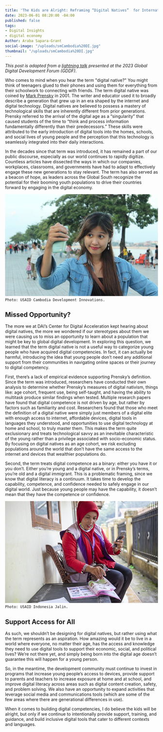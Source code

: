 ```yaml
---
title: 'The Kids are Alright: Reframing “Digital Natives”  for International Development'
date: 2023-06-01 08:20:00 -04:00
published: false
tags:
- Digital Insights
- digital economy
Author: Araba Sapara-Grant
social-image: "/uploads/smCambodia%20DI.jpg"
thumbnail: "/uploads/smCambodia%20DI.jpg"
---
```


*This post is adapted from a [lightning talk](https://www.digitaldevforum.com/agenda/the-kids-are-alright-reframing-digital-natives-for-international-development) presented at the 2023 Global Digital Development Forum (GDDF).* 

Who comes to mind when you hear the term "digital native?" You might think of teenagers glued to their phones and using them for everything from their schoolwork to connecting with friends. 
The term digital native was coined by [Mark Prensky](https://en.wikipedia.org/wiki/Marc_Prensky) in 2001. The writer and educator used it to broadly describe a generation that grew up in an era shaped by the internet and digital technology. Digital natives are believed to possess a mastery of technological skills that are inherently different from prior generations. Prensky referred to the arrival of the digital age as a “singularity” that caused students of the time to “think and process information fundamentally differently than their predecessors.” These skills were attributed to the early introduction of digital tools into the homes, schools, and social lives of young people and the perception that this technology is seamlessly integrated into their daily interactions.

<!--more-->

In the decades since that term was introduced, it has remained a part of our public discourse, especially as our world continues to rapidly digitize. Countless articles have dissected the ways in which our companies, workplaces, classrooms, and governments have had to adapt to effectively engage these new generations to stay relevant. The term has also served as a beacon of hope, as leaders across the Global South recognize the potential for their booming youth populations to drive their countries forward by engaging in the digital economy. 

![Cambodia DI.jpg](/uploads/Cambodia%20DI.jpg)`Photo: USAID Cambodia Development Innovations.`

## Missed Opportunity?

The more we at DAI’s Center for Digital Acceleration kept hearing about digital natives, the more we wondered if our stereotypes about them we were causing us to miss an opportunity to learn about a population that might be key to global digital development. In exploring this question, we learned that the term digital native is not a useful way to categorize young people who have acquired digital competencies. In fact, it can actually be harmful, introducing the idea that young people don’t need any additional support from their communities in navigating online spaces or their journey to digital competency. 

First, there’s a lack of empirical evidence supporting Prensky’s definition. Since the term was introduced, researchers have conducted their own analysis to determine whether Prensky’s measures of digital nativism, things like: age cohort, frequent use, being self-taught, and having the ability to multitask produce similar findings when tested. Multiple research papers have found that digital competence is not driven by age, but rather by factors such as familiarity and cost. Researchers found that those who meet the definition of a digital native were simply just members of a digital elite with enough access to internet, affordable devices, digital tools in languages they understood, and opportunities to use digital technology at home and school, to truly master them. This makes the term quite exclusionary and treats technological savvy as an inevitable characteristic of the young rather than a privilege associated with socio-economic status. By focusing on digital natives as an age cohort, we risk excluding populations around the world that don’t have the same access to the internet and devices that wealthier populations do. 

Second, the term treats digital competence as a binary: either you have it or you don’t. Either you’re young and a digital native, or in Prensky’s terms, you’re old and a digital immigrant. This is a problematic framing, since we know that digital literacy is a continuum. It takes time to develop the capability, competence, and confidence needed to safely engage in our digital world. Just because young people may have the capability, it doesn’t mean that they have the competence or confidence. 

![Erwati, a cadre for Gerai KIA Mobile is guiding a pregnant woman in using MCH Booklet (Photo by Oscar Siagian for USAID Jalin).jpg](/uploads/Erwati,%20a%20cadre%20for%20Gerai%20KIA%20Mobile%20is%20guiding%20a%20pregnant%20woman%20in%20using%20MCH%20Booklet%20(Photo%20by%20Oscar%20Siagian%20for%20USAID%20Jalin).jpg)`Photo: USAID Indonesia Jalin.`

## Support Access for All

As such, we shouldn’t be designing for digital natives, but rather using what the term represents as an aspiration. How amazing would it be to live in a world where everyone, no matter their age, has the access and knowledge they need to use digital tools to support their economic, social, and political lives? We’re not there yet, and simply being born into the digital age doesn’t guarantee this will happen for a young person. 

So, in the meantime, the development community must continue to invest in programs that increase young people’s access to devices, provide support to parents and teachers to increase exposure at home and at school, and improve digital literacy across areas such as digital content creation, safety, and problem solving. We also have an opportunity to expand activities that leverage social media and communications tools (which are some of the few areas where there are generational differences in use). 

When it comes to building digital competencies, I do believe the kids will be alright, but only if we continue to intentionally provide support, training, and guidance, and build inclusive digital tools that cater to different contexts and languages. 